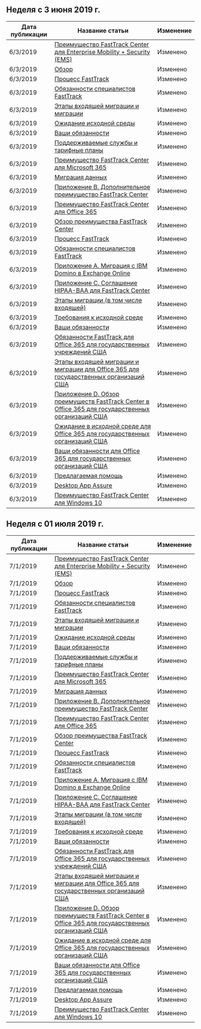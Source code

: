 <!-- This file is generated automatically each week. Changes made to this file will be overwritten.-->




## <a name="week-of-june-03-2019"></a>Неделя с 3 июня 2019 г.


| Дата публикации |Название статьи | Изменение |
|------|------------|--------|
| 6/3/2019 | [Преимущество FastTrack Center для Enterprise Mobility + Security (EMS)](/FastTrack/ems-fasttrack-benefit-for-ems) | Изменено |
| 6/3/2019 | [Обзор](/FastTrack/ems-fasttrack-benefit-overview) | Изменено |
| 6/3/2019 | [Процесс FastTrack](/FastTrack/ems-fasttrack-process) | Изменено |
| 6/3/2019 | [Обязанности специалистов FastTrack](/FastTrack/ems-fasttrack-responsibilities) | Изменено |
| 6/3/2019 | [Этапы входящей миграции и миграции](/FastTrack/ems-onboarding-phases) | Изменено |
| 6/3/2019 | [Ожидание исходной среды](/FastTrack/ems-source-environment-expectations) | Изменено |
| 6/3/2019 | [Ваши обязанности](/FastTrack/ems-your-responsibilities) | Изменено |
| 6/3/2019 | [Поддерживаемые службы и тарифные планы](/FastTrack/m365-eligible-services-and-plans) | Изменено |
| 6/3/2019 | [Преимущество FastTrack Center для Microsoft 365](/FastTrack/m365-fasttrack-benefit-overview) | Изменено |
| 6/3/2019 | [Миграция данных](/FastTrack/o365-data-migration) | Изменено |
| 6/3/2019 | [Приложение B. Дополнительное преимущество FastTrack Center](/FastTrack/o365-fasttrack-additional-benefits) | Изменено |
| 6/3/2019 | [Преимущество FastTrack Center для Office 365](/FastTrack/o365-fasttrack-benefit-for-office-365) | Изменено |
| 6/3/2019 | [Обзор преимущества FastTrack Center](/FastTrack/o365-fasttrack-benefit-overview) | Изменено |
| 6/3/2019 | [Процесс FastTrack](/FastTrack/o365-fasttrack-process) | Изменено |
| 6/3/2019 | [Обязанности специалистов FastTrack](/FastTrack/o365-fasttrack-responsibilities) | Изменено |
| 6/3/2019 | [Приложение А. Миграция с IBM Domino в Exchange Online](/FastTrack/o365-from-ibm-domino-to-exchange-online) | Изменено |
| 6/3/2019 | [Приложение C. Соглашение HIPAA-BAA для FastTrack Center](/FastTrack/o365-hipaa-business-associate-agreement) | Изменено |
| 6/3/2019 | [Этапы миграции (в том числе входящей)](/FastTrack/o365-onboarding-and-migration) | Изменено |
| 6/3/2019 | [Требования к исходной среде](/FastTrack/o365-source-environment-expectations) | Изменено |
| 6/3/2019 | [Ваши обязанности](/FastTrack/o365-your-responsibilities) | Изменено |
| 6/3/2019 | [Обязанности FastTrack для Office 365 для государственных учреждений США](/FastTrack/us-gov-appendix-fasttrack-responsibilities) | Изменено |
| 6/3/2019 | [Этапы входящей миграции и миграции для Office 365 для государственных организаций США](/FastTrack/us-gov-appendix-onboarding-and-migration) | Изменено |
| 6/3/2019 | [Приложение D. Обзор преимуществ FastTrack Center в Office 365 для государственных организаций США](/FastTrack/us-gov-appendix-overview) | Изменено |
| 6/3/2019 | [Ожидание в исходной среде для Office 365 для государственных организаций США](/FastTrack/us-gov-appendix-source-environment-expectations) | Изменено |
| 6/3/2019 | [Ваши обязанности для Office 365 для государственных организаций США](/FastTrack/us-gov-appendix-your-responsibilities) | Изменено |
| 6/3/2019 | [Предлагаемая помощь](/FastTrack/win-10-daa-assistance-offered) | Изменено |
| 6/3/2019 | [Desktop App Assure](/FastTrack/win-10-desktop-app-assure) | Изменено |
| 6/3/2019 | [Преимущество FastTrack Center для Windows 10](/FastTrack/win-10-fasttrack-benefit-for-windows-10) | Изменено |


## <a name="week-of-july-01-2019"></a>Неделя с 01 июля 2019 г.


| Дата публикации |Название статьи | Изменение |
|------|------------|--------|
| 7/1/2019 | [Преимущество FastTrack Center для Enterprise Mobility + Security (EMS)](/FastTrack/ems-fasttrack-benefit-for-ems) | Изменено |
| 7/1/2019 | [Обзор](/FastTrack/ems-fasttrack-benefit-overview) | Изменено |
| 7/1/2019 | [Процесс FastTrack](/FastTrack/ems-fasttrack-process) | Изменено |
| 7/1/2019 | [Обязанности специалистов FastTrack](/FastTrack/ems-fasttrack-responsibilities) | Изменено |
| 7/1/2019 | [Этапы входящей миграции и миграции](/FastTrack/ems-onboarding-phases) | Изменено |
| 7/1/2019 | [Ожидание исходной среды](/FastTrack/ems-source-environment-expectations) | Изменено |
| 7/1/2019 | [Ваши обязанности](/FastTrack/ems-your-responsibilities) | Изменено |
| 7/1/2019 | [Поддерживаемые службы и тарифные планы](/FastTrack/m365-eligible-services-and-plans) | Изменено |
| 7/1/2019 | [Преимущество FastTrack Center для Microsoft 365](/FastTrack/m365-fasttrack-benefit-overview) | Изменено |
| 7/1/2019 | [Миграция данных](/FastTrack/o365-data-migration) | Изменено |
| 7/1/2019 | [Приложение B. Дополнительное преимущество FastTrack Center](/FastTrack/o365-fasttrack-additional-benefits) | Изменено |
| 7/1/2019 | [Преимущество FastTrack Center для Office 365](/FastTrack/o365-fasttrack-benefit-for-office-365) | Изменено |
| 7/1/2019 | [Обзор преимущества FastTrack Center](/FastTrack/o365-fasttrack-benefit-overview) | Изменено |
| 7/1/2019 | [Процесс FastTrack](/FastTrack/o365-fasttrack-process) | Изменено |
| 7/1/2019 | [Обязанности специалистов FastTrack](/FastTrack/o365-fasttrack-responsibilities) | Изменено |
| 7/1/2019 | [Приложение А. Миграция с IBM Domino в Exchange Online](/FastTrack/o365-from-ibm-domino-to-exchange-online) | Изменено |
| 7/1/2019 | [Приложение C. Соглашение HIPAA-BAA для FastTrack Center](/FastTrack/o365-hipaa-business-associate-agreement) | Изменено |
| 7/1/2019 | [Этапы миграции (в том числе входящей)](/FastTrack/o365-onboarding-and-migration) | Изменено |
| 7/1/2019 | [Требования к исходной среде](/FastTrack/o365-source-environment-expectations) | Изменено |
| 7/1/2019 | [Ваши обязанности](/FastTrack/o365-your-responsibilities) | Изменено |
| 7/1/2019 | [Обязанности FastTrack для Office 365 для государственных учреждений США](/FastTrack/us-gov-appendix-fasttrack-responsibilities) | Изменено |
| 7/1/2019 | [Этапы входящей миграции и миграции для Office 365 для государственных организаций США](/FastTrack/us-gov-appendix-onboarding-and-migration) | Изменено |
| 7/1/2019 | [Приложение D. Обзор преимуществ FastTrack Center в Office 365 для государственных организаций США](/FastTrack/us-gov-appendix-overview) | Изменено |
| 7/1/2019 | [Ожидание в исходной среде для Office 365 для государственных организаций США](/FastTrack/us-gov-appendix-source-environment-expectations) | Изменено |
| 7/1/2019 | [Ваши обязанности для Office 365 для государственных организаций США](/FastTrack/us-gov-appendix-your-responsibilities) | Изменено |
| 7/1/2019 | [Предлагаемая помощь](/FastTrack/win-10-daa-assistance-offered) | Изменено |
| 7/1/2019 | [Desktop App Assure](/FastTrack/win-10-desktop-app-assure) | Изменено |
| 7/1/2019 | [Преимущество FastTrack Center для Windows 10](/FastTrack/win-10-fasttrack-benefit-for-windows-10) | Изменено |
